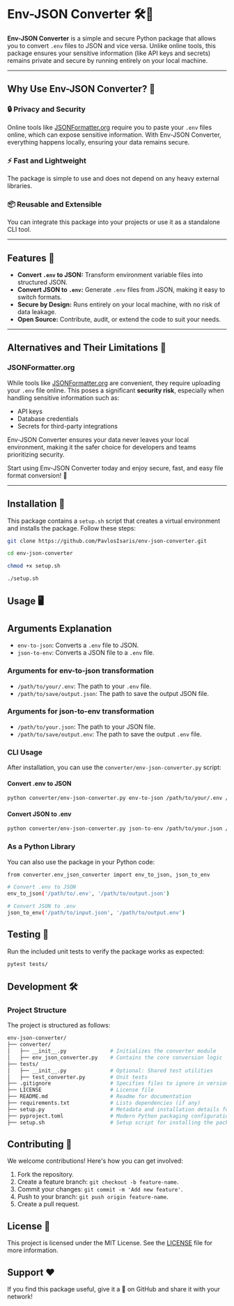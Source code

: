 # Env-JSON Converter 🛠️🔄

**Env-JSON Converter** is a simple and secure Python package that allows you to convert `.env` files to JSON and vice
versa. Unlike online tools, this package ensures your sensitive information (like API keys and secrets) remains private
and secure by running entirely on your local machine.

---

## Why Use Env-JSON Converter? 🤔

### 🔒 **Privacy and Security**

Online tools like [JSONFormatter.org](https://jsonformatter.org/) require you to paste your `.env` files online, which
can expose sensitive information. With Env-JSON Converter, everything happens locally, ensuring your data remains
secure.

### ⚡ **Fast and Lightweight**

The package is simple to use and does not depend on any heavy external libraries.

### 📦 **Reusable and Extensible**

You can integrate this package into your projects or use it as a standalone CLI tool.

---

## Features 🌟

- **Convert `.env` to JSON:** Transform environment variable files into structured JSON.
- **Convert JSON to `.env`:** Generate `.env` files from JSON, making it easy to switch formats.
- **Secure by Design:** Runs entirely on your local machine, with no risk of data leakage.
- **Open Source:** Contribute, audit, or extend the code to suit your needs.

---

## Alternatives and Their Limitations 🚧

### JSONFormatter.org

While tools like [JSONFormatter.org](https://jsonformatter.org/) are convenient, they require uploading your `.env` file
online.
This poses a significant **security risk**, especially when handling sensitive information such as:

* API keys
* Database credentials
* Secrets for third-party integrations

Env-JSON Converter ensures your data never leaves your local environment, making it the safer choice for developers and
teams prioritizing security.

Start using Env-JSON Converter today and enjoy secure, fast, and easy file format conversion! 💪

---

## Installation 🚀

This package contains a `setup.sh` script that creates a virtual environment and installs the package. Follow these
steps:

```bash
git clone https://github.com/PavlosIsaris/env-json-converter.git

cd env-json-converter

chmod +x setup.sh

./setup.sh
```

## Usage 🖥️

## Arguments Explanation

- `env-to-json`: Converts a `.env` file to JSON.
- `json-to-env`: Converts a JSON file to a `.env` file.

### Arguments for env-to-json transformation

- `/path/to/your/.env`: The path to your `.env` file.
- `/path/to/save/output.json`: The path to save the output JSON file.

### Arguments for json-to-env transformation

- `/path/to/your.json`: The path to your JSON file.
- `/path/to/save/output.env`: The path to save the output `.env` file.

### CLI Usage

After installation, you can use the `converter/env-json-converter.py` script:

#### Convert .env to JSON

```bash
python converter/env-json-converter.py env-to-json /path/to/your/.env /path/to/save/output.json
```

#### Convert JSON to .env

```bash
python converter/env-json-converter.py json-to-env /path/to/your.json /path/to/save/output.env
```

### As a Python Library

You can also use the package in your Python code:

```bash
from converter.env_json_converter import env_to_json, json_to_env

# Convert .env to JSON
env_to_json('/path/to/.env', '/path/to/output.json')

# Convert JSON to .env
json_to_env('/path/to/input.json', '/path/to/output.env')
```

## Testing 🧪

Run the included unit tests to verify the package works as expected:

```bash
pytest tests/
```

## Development 🛠️

### Project Structure

The project is structured as follows:

```bash
env-json-converter/
├── converter/                    
│   ├── __init__.py              # Initializes the converter module
│   ├── env_json_converter.py    # Contains the core conversion logic
├── tests/                       
│   ├── __init__.py              # Optional: Shared test utilities
│   ├── test_converter.py        # Unit tests
├── .gitignore                   # Specifies files to ignore in version control
├── LICENSE                      # License file
├── README.md                    # Readme for documentation
├── requirements.txt             # Lists dependencies (if any)
├── setup.py                     # Metadata and installation details for setuptools
├── pyproject.toml               # Modern Python packaging configuration
├── setup.sh                     # Setup script for installing the package
```

## Contributing 🤝

We welcome contributions! Here's how you can get involved:

1. Fork the repository.
2. Create a feature branch: `git checkout -b feature-name`.
3. Commit your changes: `git commit -m 'Add new feature'`.
4. Push to your branch: `git push origin feature-name`.
5. Create a pull request.

## License 📜

This project is licensed under the MIT License. See the [LICENSE](LICENSE) file for more information.

## Support ❤️

If you find this package useful, give it a 🌟 on GitHub and share it with your network!

